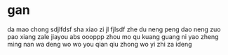 # gan
da mao 
chong
sdjlfdsf
sha xiao zi jl
fjlsdf
zhe du neng peng dao neng zuo
pao xiang
zale 
jiayou
abs
oooppp zhou mo qu kuang guang
ni yao zheng ming
nan wa deng wo 
wo you qian  qiu zhong wo yi zhi za ideng 
